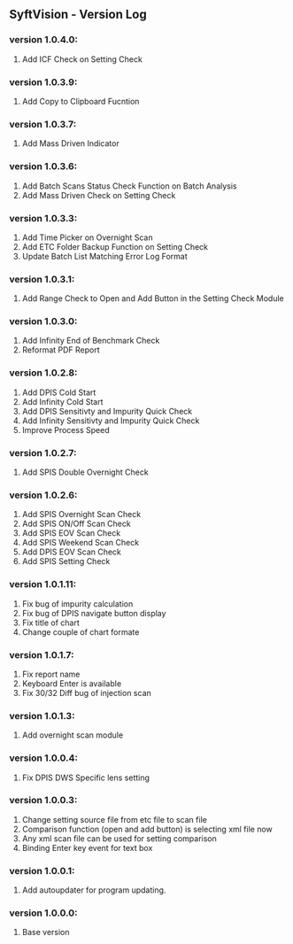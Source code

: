 SyftVision - Version Log
-
### version 1.0.4.0:
1. Add ICF Check on Setting Check

### version 1.0.3.9:
1. Add Copy to Clipboard Fucntion

### version 1.0.3.7:
1. Add Mass Driven Indicator

### version 1.0.3.6:
1. Add Batch Scans Status Check Function on Batch Analysis
2. Add Mass Driven Check on Setting Check

### version 1.0.3.3:
1. Add Time Picker on Overnight Scan
2. Add ETC Folder Backup Function on Setting Check
3. Update Batch List Matching Error Log Format

### version 1.0.3.1:
1. Add Range Check to Open and Add Button in the Setting Check Module

### version 1.0.3.0:
1. Add Infinity End of Benchmark Check
2. Reformat PDF Report

### version 1.0.2.8:
1. Add DPIS Cold Start
2. Add Infinity Cold Start
3. Add DPIS Sensitivty and Impurity Quick Check
4. Add Infinity Sensitivty and Impurity Quick Check
5. Improve Process Speed

### version 1.0.2.7:
1. Add SPIS Double Overnight Check
 
### version 1.0.2.6:
1. Add SPIS Overnight Scan Check
2. Add SPIS ON/Off Scan Check
3. Add SPIS EOV Scan Check
4. Add SPIS Weekend Scan Check
5. Add DPIS EOV Scan Check
6. Add SPIS Setting Check

### version 1.0.1.11:
1. Fix bug of impurity calculation
2. Fix bug of DPIS navigate button display
3. Fix title of chart
4. Change couple of chart formate

### version 1.0.1.7:
1. Fix report name 
2. Keyboard Enter is available
3. Fix 30/32 Diff bug of injection scan

### version 1.0.1.3:
1. Add overnight scan module

### version 1.0.0.4:
1. Fix DPIS DWS Specific lens setting

### version 1.0.0.3:
1. Change setting source file from etc file to scan file
2. Comparison function (open and add button) is selecting xml file now
3. Any xml scan file can be used for setting comparison
4. Binding Enter key event for text box

### version 1.0.0.1:
1. Add autoupdater for program updating.

### version 1.0.0.0:
1. Base version

